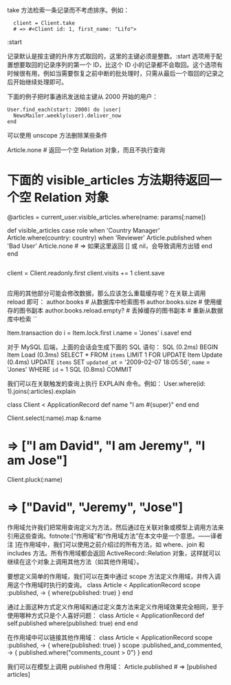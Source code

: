take 方法检索一条记录而不考虑排序。例如：
```
  client = Client.take
  # => #<Client id: 1, first_name: "Lifo">
```
:start

记录默认是按主键的升序方式取回的，这里的主键必须是整数。:start 选项用于配置想要取回的记录序列的第一个 ID，比这个 ID 
小的记录都不会取回。这个选项有时候很有用，例如当需要恢复之前中断的批处理时，只需从最后一个取回的记录之后开始继续处理即可。

下面的例子把时事通讯发送给主键从 2000 开始的用户：
```
User.find_each(start: 2000) do |user|
  NewsMailer.weekly(user).deliver_now
end
```

可以使用 unscope 方法删除某些条件

Article.none # 返回一个空 Relation 对象，而且不执行查询
# 下面的 visible_articles 方法期待返回一个空 Relation 对象
@articles = current_user.visible_articles.where(name: params[:name])
 
def visible_articles
  case role
  when 'Country Manager'
    Article.where(country: country)
  when 'Reviewer'
    Article.published
  when 'Bad User'
    Article.none # => 如果这里返回 [] 或 nil，会导致调用方出错
  end
end
```

```
client = Client.readonly.first
client.visits += 1
client.save
```

```
应用的其他部分可能会修改数据，那么应该怎么重载缓存呢？在关联上调用 reload 即可：
author.books                 # 从数据库中检索图书
author.books.size            # 使用缓存的图书副本
author.books.reload.empty?   # 丢掉缓存的图书副本
                             # 重新从数据库中检索
``

Item.transaction do
  i = Item.lock.first
  i.name = 'Jones'
  i.save!
end

对于 MySQL 后端，上面的会话会生成下面的 SQL 语句：
SQL (0.2ms)   BEGIN
Item Load (0.3ms)   SELECT * FROM `items` LIMIT 1 FOR UPDATE
Item Update (0.4ms)   UPDATE `items` SET `updated_at` = '2009-02-07 18:05:56', 
`name` = 'Jones' WHERE `id` = 1
SQL (0.8ms)   COMMIT 

我们可以在关联触发的查询上执行 EXPLAIN 命令。例如：
User.where(id: 1).joins(:articles).explain

class Client < ApplicationRecord
  def name
    "I am #{super}"
  end
end
 
Client.select(:name).map &:name
# => ["I am David", "I am Jeremy", "I am Jose"]
 
Client.pluck(:name)
# => ["David", "Jeremy", "Jose"]

作用域允许我们把常用查询定义为方法，然后通过在关联对象或模型上调用方法来引用这些查询。fotnote:[“作用域”和“作用域方法”在本文中是一个意思。——译者注
]在作用域中，我们可以使用之前介绍过的所有方法，如 where、join 和 includes 方法。所有作用域都会返回 
ActiveRecord::Relation 对象，这样就可以继续在这个对象上调用其他方法（如其他作用域）。

要想定义简单的作用域，我们可以在类中通过 scope 方法定义作用域，并传入调用这个作用域时执行的查询。
class Article < ApplicationRecord
  scope :published, -> { where(published: true) }
end

通过上面这种方式定义作用域和通过定义类方法来定义作用域效果完全相同，至于使用哪种方式只是个人喜好问题：
class Article < ApplicationRecord
  def self.published
    where(published: true)
  end
end

在作用域中可以链接其他作用域：
class Article < ApplicationRecord
  scope :published,               -> { where(published: true) }
  scope :published_and_commented, -> { published.where("comments_count > 0") }
end

我们可以在模型上调用 published 作用域：
Article.published # => [published articles]
